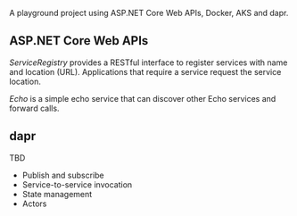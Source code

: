 A playground project using ASP.NET Core Web APIs, Docker, AKS and dapr.

## ASP.NET Core Web APIs
_ServiceRegistry_ provides a RESTful interface to register services with name and location (URL). Applications that require a service request the service location.

_Echo_ is a simple echo service that can discover other Echo services and forward calls.

## dapr
TBD
- Publish and subscribe
- Service-to-service invocation
- State management
- Actors